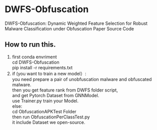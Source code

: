 # DWFS-Obfuscation
DWFS-Obfuscation: Dynamic Weighted Feature Selection for Robust Malware Classification under Obfuscation  Paper Source Code

## How to run this.

1. first conda envriment<br>
   cd DWFS-Obfuscation<br>
   pip install -r requirements.txt <br>
3. if (you want to train a new model）:<br>
       you need prepare a pair of unobfuscation malware and obfuscated malware.<br>
       then you get feature rank from DWFS folder script,<br>
       and get Pytorch Dataset from GNNModel.<br>
       use Trainer.py train your Model.<br>
   else:<br>
       cd ObfuscationAPKTest Folder<br>
       then run ObfuscationPerClassTest.py<br>
       it include Dataset we open-source.<br>
